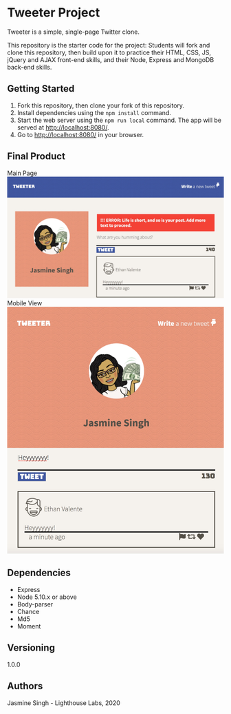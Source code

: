 # Tweeter Project

Tweeter is a simple, single-page Twitter clone.

This repository is the starter code for the project: Students will fork and clone this repository, then build upon it to practice their HTML, CSS, JS, jQuery and AJAX front-end skills, and their Node, Express and MongoDB back-end skills.

## Getting Started

1. Fork this repository, then clone your fork of this repository.
2. Install dependencies using the `npm install` command.
3. Start the web server using the `npm run local` command. The app will be served at <http://localhost:8080/>.
4. Go to <http://localhost:8080/> in your browser.

## Final Product

Main Page !["Main page of the Tweeter App on desktop view"](https://github.com/jasminesingh0509/tweeter/blob/master/docs/monitorIntrface.jpeg?raw=true)
Mobile View!["Mobile view"](https://github.com/jasminesingh0509/tweeter/blob/master/docs/tabletSize.jpeg?raw=true)

## Dependencies

- Express
- Node 5.10.x or above
- Body-parser
- Chance
- Md5
- Moment

## Versioning

1.0.0

## Authors

Jasmine Singh - Lighthouse Labs, 2020
